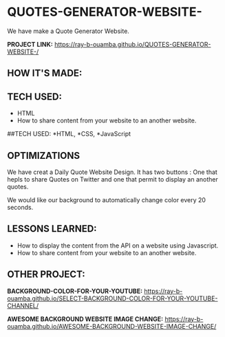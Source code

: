 # QUOTES-GENERATOR-WEBSITE-
We have make a Quote Generator Website.

**PROJECT LINK:** https://ray-b-ouamba.github.io/QUOTES-GENERATOR-WEBSITE-/

## HOW IT'S MADE:
## TECH USED:
* HTML
* How to share content from your website to an another website.

##TECH USED: 
*HTML, 
*CSS, 
*JavaScript

## OPTIMIZATIONS
We have creat a Daily Quote Website Design. It has two buttons : One that hepls to share Quotes on Twitter and one that permit to display an another quotes.  

We would like our background to automatically change color every 20 seconds.

## LESSONS LEARNED:
* How to display the content from the API on a website using Javascript.
* How to share content from your website to an another website.

## OTHER PROJECT:
**BACKGROUND-COLOR-FOR-YOUR-YOUTUBE:**
https://ray-b-ouamba.github.io/SELECT-BACKGROUND-COLOR-FOR-YOUR-YOUTUBE-CHANNEL/

**AWESOME BACKGROUND WEBSITE IMAGE CHANGE:**
https://ray-b-ouamba.github.io/AWESOME-BACKGROUND-WEBSITE-IMAGE-CHANGE/
